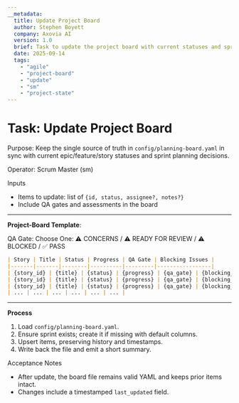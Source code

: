 ```yaml
---
__metadata:
  title: Update Project Board
  author: Stephen Boyett
  company: Axovia AI
  version: 1.0
  brief: Task to update the project board with current statuses and sprint planning decisions.
  date: 2025-09-14
  tags: 
    - "agile"
    - "project-board"
    - "update"
    - "sm"
    - "project-state"
---
```

# Task: Update Project Board

Purpose: Keep the single source of truth in `config/planning-board.yaml` in sync with current epic/feature/story statuses and sprint planning decisions.

Operator: Scrum Master (sm)

Inputs
- Items to update: list of `{id, status, assignee?, notes?}`
- Include QA gates and assessments in the board 

---
**Project-Board Template**:

QA Gate: Choose One: ⚠️ CONCERNS / ⚠️ READY FOR REVIEW / ⚠️ BLOCKED / ✅ PASS

```md
| Story | Title | Status | Progress | QA Gate | Blocking Issues |
|-------|-------|--------|----------|---------|-----------------|
| {story_id} | {title} | {status} | {progress} | {qa_gate} | {blocking_issues} |
| {story_id} | {title} | {status} | {progress} | {qa_gate} | {blocking_issues} |
| {story_id} | {title} | {status} | {progress} | {qa_gate} | {blocking_issues} |
| ... | ... | ... | ... | ... | ... |

```
---

**Process**
1) Load `config/planning-board.yaml`.
2) Ensure sprint exists; create it if missing with default columns.
3) Upsert items, preserving history and timestamps.
4) Write back the file and emit a short summary.

Acceptance Notes
- After update, the board file remains valid YAML and keeps prior items intact.
- Changes include a timestamped `last_updated` field.

